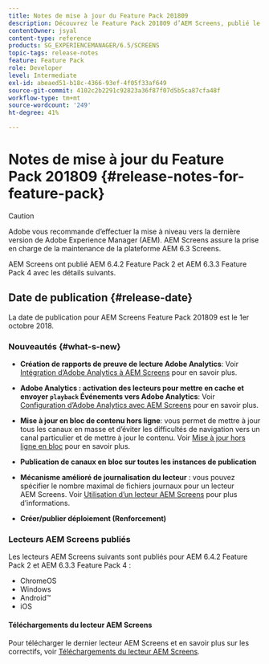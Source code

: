 ```yaml
---
title: Notes de mise à jour du Feature Pack 201809
description: Découvrez le Feature Pack 201809 d’AEM Screens, publié le 1er octobre 2018.
contentOwner: jsyal
content-type: reference
products: SG_EXPERIENCEMANAGER/6.5/SCREENS
topic-tags: release-notes
feature: Feature Pack
role: Developer
level: Intermediate
exl-id: abeaed51-b18c-4366-93ef-4f05f33af649
source-git-commit: 4102c2b2291c92823a36f87f07d5b5ca87cfa48f
workflow-type: tm+mt
source-wordcount: '249'
ht-degree: 41%

---
```


# Notes de mise à jour du Feature Pack 201809 {#release-notes-for-feature-pack}

>[!CAUTION]
>
>Adobe vous recommande d’effectuer la mise à niveau vers la dernière version de Adobe Experience Manager (AEM). AEM Screens assure la prise en charge de la maintenance de la plateforme AEM 6.3 Screens.

AEM Screens ont publié AEM 6.4.2 Feature Pack 2 et AEM 6.3.3 Feature Pack 4 avec les détails suivants.

## Date de publication {#release-date}

La date de publication pour AEM Screens Feature Pack 201809 est le 1er octobre 2018.

### Nouveautés {#what-s-new}

* **Création de rapports de preuve de lecture Adobe Analytics**: Voir [Intégration d’Adobe Analytics à AEM Screens](adobe-analytics-integration-aem-screens.md) pour en savoir plus.

* **Adobe Analytics : activation des lecteurs pour mettre en cache et envoyer `playback` Événements vers Adobe Analytics**: Voir [Configuration d’Adobe Analytics avec AEM Screens](configuring-adobe-analytics-aem-screens.md) pour en savoir plus.

* **Mise à jour en bloc de contenu hors ligne**: vous permet de mettre à jour tous les canaux en masse et d’éviter les difficultés de navigation vers un canal particulier et de mettre à jour le contenu. Voir [Mise à jour hors ligne en bloc](bulk-offline-update.md) pour en savoir plus.

* **Publication de canaux en bloc sur toutes les instances de publication**
* **Mécanisme amélioré de journalisation du lecteur** : vous pouvez spécifier le nombre maximal de fichiers journaux pour un lecteur AEM Screens. Voir [Utilisation d’un lecteur AEM Screens](working-with-screens-player.md) pour plus d’informations.

* **Créer/publier déploiement (Renforcement)**

### Lecteurs AEM Screens publiés

Les lecteurs AEM Screens suivants sont publiés pour AEM 6.4.2 Feature Pack 2 et AEM 6.3.3 Feature Pack 4 :

* ChromeOS
* Windows
* Android™
* iOS

#### Téléchargements du lecteur AEM Screens

Pour télécharger le dernier lecteur AEM Screens et en savoir plus sur les correctifs, voir [Téléchargements du lecteur AEM Screens](https://download.macromedia.com/screens/).

